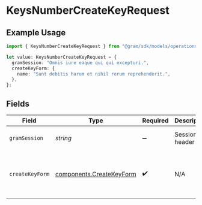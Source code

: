 # KeysNumberCreateKeyRequest

## Example Usage

```typescript
import { KeysNumberCreateKeyRequest } from "@gram/sdk/models/operations";

let value: KeysNumberCreateKeyRequest = {
  gramSession: "Omnis iure eaque qui qui excepturi.",
  createKeyForm: {
    name: "Sunt debitis harum et nihil rerum reprehenderit.",
  },
};
```

## Fields

| Field                                                                | Type                                                                 | Required                                                             | Description                                                          | Example                                                              |
| -------------------------------------------------------------------- | -------------------------------------------------------------------- | -------------------------------------------------------------------- | -------------------------------------------------------------------- | -------------------------------------------------------------------- |
| `gramSession`                                                        | *string*                                                             | :heavy_minus_sign:                                                   | Session header                                                       | Omnis iure eaque qui qui excepturi.                                  |
| `createKeyForm`                                                      | [components.CreateKeyForm](../../models/components/createkeyform.md) | :heavy_check_mark:                                                   | N/A                                                                  | {<br/>"name": "Sunt debitis harum et nihil rerum reprehenderit."<br/>} |